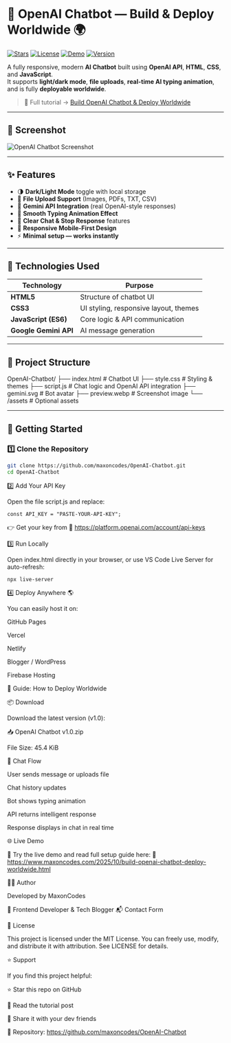 # 🤖 OpenAI Chatbot — Build & Deploy Worldwide 🌍

[![Stars](https://img.shields.io/github/stars/maxoncodes/OpenAI-Chatbot?style=flat-square&color=00b8ff)](https://github.com/maxoncodes/OpenAI-Chatbot/stargazers)
[![License](https://img.shields.io/github/license/maxoncodes/OpenAI-Chatbot?style=flat-square&color=success)](LICENSE)
[![Demo](https://img.shields.io/badge/View-Demo-blue?style=flat-square)](https://www.maxoncodes.com/2025/10/build-openai-chatbot-deploy-worldwide.html)
[![Version](https://img.shields.io/badge/version-1.0-blueviolet?style=flat-square)](https://github.com/maxoncodes/OpenAI-Chatbot/releases)

A fully responsive, modern **AI Chatbot** built using **OpenAI API**, **HTML**, **CSS**, and **JavaScript**.  
It supports **light/dark mode**, **file uploads**, **real-time AI typing animation**, and is fully **deployable worldwide**.

> 🧠 Full tutorial → [Build OpenAI Chatbot & Deploy Worldwide](https://www.maxoncodes.com/2025/10/build-openai-chatbot-deploy-worldwide.html)

---

## 📸 Screenshot

![OpenAI Chatbot Screenshot](https://cdn.maxoncodes.com/images/Build%20a%20Chatbot.webp)

---

## ✨ Features

- 🌗 **Dark/Light Mode** toggle with local storage  
- 📎 **File Upload Support** (Images, PDFs, TXT, CSV)  
- 🧠 **Gemini API Integration** (real OpenAI-style responses)  
- 💬 **Smooth Typing Animation Effect**  
- 🧹 **Clear Chat & Stop Response** features  
- 📱 **Responsive Mobile-First Design**  
- ⚡ **Minimal setup — works instantly**

---

## 🧩 Technologies Used

| Technology | Purpose |
|-------------|----------|
| **HTML5** | Structure of chatbot UI |
| **CSS3** | UI styling, responsive layout, themes |
| **JavaScript (ES6)** | Core logic & API communication |
| **Google Gemini API** | AI message generation |

---

## 📂 Project Structure

OpenAI-Chatbot/
├── index.html # Chatbot UI
├── style.css # Styling & themes
├── script.js # Chat logic and OpenAI API integration
├── gemini.svg # Bot avatar
├── preview.webp # Screenshot image
└── /assets # Optional assets


---

## 🚀 Getting Started

### 1️⃣ Clone the Repository

```bash
git clone https://github.com/maxoncodes/OpenAI-Chatbot.git
cd OpenAI-Chatbot
```
2️⃣ Add Your API Key

Open the file script.js and replace:
```
const API_KEY = "PASTE-YOUR-API-KEY";
```
👉 Get your key from
🔗 https://platform.openai.com/account/api-keys

3️⃣ Run Locally

Open index.html directly in your browser,
or use VS Code Live Server for auto-refresh:
```
npx live-server
```
4️⃣ Deploy Anywhere 🌎

You can easily host it on:

GitHub Pages

Vercel

Netlify

Blogger / WordPress

Firebase Hosting

🧩 Guide: How to Deploy Worldwide

📦 Download

Download the latest version (v1.0):

📥 OpenAI Chatbot v1.0.zip

File Size: 45.4 KiB

💬 Chat Flow

User sends message or uploads file

Chat history updates

Bot shows typing animation

API returns intelligent response

Response displays in chat in real time

🌐 Live Demo

🧠 Try the live demo and read full setup guide here:
🔗 https://www.maxoncodes.com/2025/10/build-openai-chatbot-deploy-worldwide.html

🧑‍💻 Author

Developed by MaxonCodes

💼 Frontend Developer & Tech Blogger
📬 Contact Form

📄 License

This project is licensed under the MIT License.
You can freely use, modify, and distribute it with attribution.
See LICENSE
 for details.

⭐ Support

If you find this project helpful:

⭐ Star this repo on GitHub

🧠 Read the tutorial post

🔁 Share it with your dev friends

🔗 Repository: https://github.com/maxoncodes/OpenAI-Chatbot
